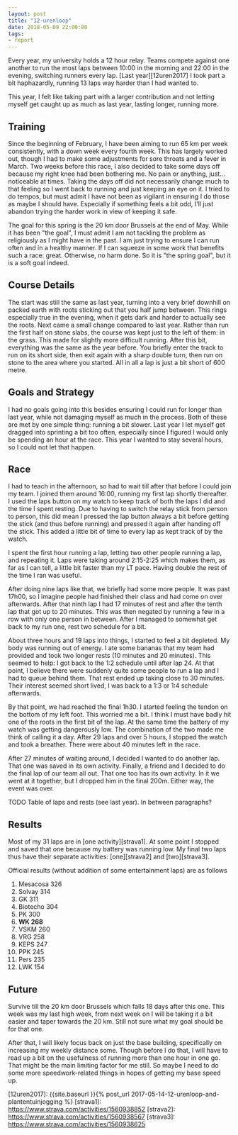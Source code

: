 ```yaml
---
layout: post
title: "12-urenloop"
date: 2018-05-09 22:00:00
tags:
- report
---
```


Every year, my university holds a 12 hour relay. Teams compete against one
another to run the most laps between 10:00 in the morning and 22:00 in the
evening, switching runners every lap. [Last year][12uren2017] I took part a bit
haphazardly, running 13 laps way harder than I had wanted to.

This year, I felt like taking part with a larger contribution and not letting
myself get caught up as much as last year, lasting longer, running more.

## Training

Since the beginning of February, I have been aiming to run 65 km per week
consistently, with a down week every fourth week.  This has largely worked out,
though I had to make some adjustments for sore throats and a fever in March.
Two weeks before this race, I also decided to take some days off because my
right knee had been bothering me.  No pain or anything, just... noticeable at
times. Taking the days off did not necessarily change much to that feeling so I
went back to running and just keeping an eye on it. I tried to do tempos, but
must admit I have not been as vigilant in ensuring I do those as maybe I should
have. Especially if something feels a bit odd, I'll just abandon trying the
harder work in view of keeping it safe.

The goal for this spring is the 20 km door Brussels at the end of May. While it
has been "the goal", I must admit I am not tackling the problem as religiously
as I might have in the past. I am just trying to ensure I can run often and in
a healthy manner. If I can squeeze in some work that benefits such a race:
great. Otherwise, no harm done. So it is "the spring goal", but it is a soft
goal indeed.

## Course Details

The start was still the same as last year, turning into a very brief downhill
on packed earth with roots sticking out that you half jump between. This rings
especially true in the evening, when it gets dark and harder to actually see
the roots. Next came a small change compared to last year. Rather than run the
first half on stone slabs, the course was kept just to the left of them: in the
grass. This made for slightly more difficult running. After this bit,
everything was the same as the year before.  You briefly enter the track to run
on its short side, then exit again with a sharp double turn, then run on stone
to the area where you started. All in all a lap is just a bit short of 600
metre.

## Goals and Strategy

I had no goals going into this besides ensuring I could run for longer than
last year, while not damaging myself as much in the process.  Both of these are
met by one simple thing: running a bit slower. Last year I let myself get
dragged into sprinting a bit too often, especially since I figured I would only
be spending an hour at the race. This year I wanted to stay several hours, so I
could not let that happen.

## Race

I had to teach in the afternoon, so had to wait till after that before I could
join my team. I joined them around 16:00, running my first lap shortly
thereafter. I used the laps button on my watch to keep track of both the laps I
did and the time I spent resting. Due to having to switch the relay stick from
person to person, this did mean I pressed the lap button always a bit before
getting the stick (and thus before running) and pressed it again after handing
off the stick. This added a little bit of time to every lap as kept track of by
the watch.

I spent the first hour running a lap, letting two other people running a lap,
and repeating it. Laps were taking around 2:15-2:25 which makes them, as far as
I can tell, a little bit faster than my LT pace. Having double the rest of the
time I ran was useful.

After doing nine laps like that, we briefly had some more people. It was past
17h00, so I imagine people had finished their class and had come on over
afterwards. After that ninth lap I had 17 minutes of rest and after the tenth
lap that got up to 20 minutes. This was then negated by running a few in a row
with only one person in between. After I managed to somewhat get back to my run
one, rest two schedule for a bit.

About three hours and 19 laps into things, I started to feel a bit depleted. My
body was running out of energy. I ate some bananas that my team had provided
and took two longer rests (10 minutes and 20 minutes). This seemed to help: I
got back to the 1:2 schedule until after lap 24.  At that point, I believe
there were suddenly quite some people to run a lap and I had to queue behind
them. That rest ended up taking close to 30 minutes. Their interest seemed
short lived, I was back to a 1:3 or 1:4 schedule afterwards.

By that point, we had reached the final 1h30. I started feeling the tendon on
the bottom of my left foot. This worried me a bit. I think I must have badly
hit one of the roots in the first bit of the lap. At the same time the battery
of my watch was getting dangerously low. The combination of the two made me
think of calling it a day. After 29 laps and over 5 hours, I stopped the watch
and took a breather. There were about 40 minutes left in the race.

After 27 minutes of waiting around, I decided I wanted to do another lap. That
one was saved in its own activity.  Finally, a friend and I decided to do the
final lap of our team all out. That one too has its own activity.  In it we
went at it together, but I dropped him in the final 200m. Either way, the event
was over.

TODO Table of laps and rests (see last year). In between paragraphs?

## Results

Most of my 31 laps are in [one activity][strava1]. At some point I stopped and
saved that one because my battery was running low. My final two laps thus have
their separate activities: [one][strava2] and [two][strava3].

Official results (without addition of some entertainment laps) are as follows

1. Mesacosa 326
2. Solvay 314
3. GK 311
4. Biotecho 304
5. PK 300
6. **WK 268**
7. VSKM 260
8. VRG 258
9. KEPS 247
10. PPK 245
11. Pers 235
12. LWK 154

## Future

Survive till the 20 km door Brussels which falls 18 days after this one. This
week was my last high week, from next week on I will be taking it a bit easier
and taper towards the 20 km. Still not sure what my goal should be for that one.

After that, I will likely focus back on just the base building, specifically on
increasing my weekly distance some.  Though before I do that, I will have to
read up a bit on the usefulness of running more than one hour in one go. That
might be the main limiting factor for me still. So maybe I need to do some more
speedwork-related things in hopes of getting my base speed up.

[12uren2017]: {{site.baseurl }}{% post_url 2017-05-14-12-urenloop-and-plantentuinjogging %}
[strava1]: https://www.strava.com/activities/1560938852
[strava2]: https://www.strava.com/activities/1560938567
[strava3]: https://www.strava.com/activities/1560938625
